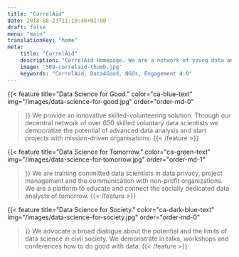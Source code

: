 ```yaml
---
title: "CorrelAid"
date: 2018-08-23T11:19:40+02:00
draft: false
menu: "main"
translationKey: "home"
meta:
    title: "CorrelAid"
    description: "CorrelAid Homepage. We are a network of young data analysts that wants to change the world with a more inclusive, integrated and innovative approach to data analysis."
    image: "509-correlaid-thumb.jpg"
    keywords: "CorrelAid, Data4Good, NGOs, Engagement 4.0"
---
```



{{< feature 
    title="Data Science for Good." 
    color="ca-blue-text"
    img="/images/data-science-for-good.jpg"
    order="order-md-0"
>}}
    We provide an innovative skilled-volunteering solution. Through our decentral
	network of over 650 skilled voluntary data scientists we democratize the potential of 
	advanced data analysis and start projects with mission-driven organisations.
{{< /feature >}}

{{< feature 
    title="Data Science for Tomorrow."
    color="ca-green-text"
    img="/images/data-science-for-tomorrow.jpg"
    order="order-md-1"
>}}
    We are training committed data scientists in data privacy, project management and the communication
	with non-profit organizations. We are a platform to educate and connect the socially dedicated
	data analysts of tomorrow.
{{< /feature >}}

{{< feature 
    title="Data Science for Society." 
    color="ca-dark-blue-text"
    img="/images/data-science-for-society.jpg"
    order="order-md-0"
>}}
    We advocate a broad dialogue about the potential and the limits of data science in civil society.
	We demonstrate in talks, workshops and conferences how to do good with data.
{{< /feature >}}
